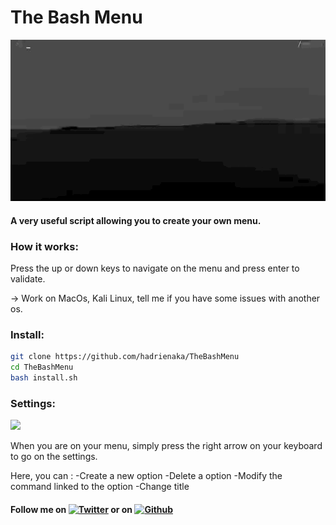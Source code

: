 # The Bash Menu
![](menu.gif)
#### A very useful script allowing you to create your own menu.


### How it works:
<p>Press the up or down keys to navigate on the menu and press enter to validate.</p>

-> Work on MacOs, Kali Linux, tell me if you have some issues with another os.

### Install:
```bash
git clone https://github.com/hadrienaka/TheBashMenu
cd TheBashMenu
bash install.sh
```

### Settings:
![](add.gif)
<p>When you are on your menu, simply press the right arrow on your keyboard to go on the settings.</p>
<p>Here, you can :
  -Create a new option
  -Delete a option
  -Modify the command linked to the option
  -Change title
</p>

#### Follow me on [![Twitter][1.2]][1] or on [![Github][6.1]][6]
[1.2]: http://i.imgur.com/tXSoThF.png (twitter icon without padding)
[6.1]: http://i.imgur.com/0o48UoR.png (github icon with padding)
[1]: https://twitter.com/hadrienaka
[6]: http://www.github.com/hadrienaka
